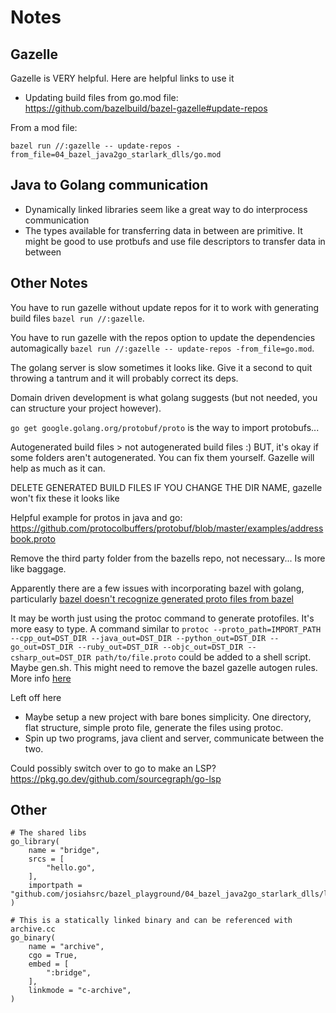 # Notes

## Gazelle

Gazelle is VERY helpful. Here are helpful links to use it
- Updating build files from go.mod file: https://github.com/bazelbuild/bazel-gazelle#update-repos

From a mod file:

```
bazel run //:gazelle -- update-repos -from_file=04_bazel_java2go_starlark_dlls/go.mod
```

## Java to Golang communication

- Dynamically linked libraries seem like a great way to do interprocess communication
- The types available for transferring data in between are primitive. It might be good to use protbufs and use file descriptors to transfer data in between

## Other Notes

You have to run gazelle without update repos for it to work with generating build files `bazel run //:gazelle`.

You have to run gazelle with the repos option to update the dependencies automagically `bazel run //:gazelle -- update-repos -from_file=go.mod`.

The golang server is slow sometimes it looks like. Give it a second to quit throwing a tantrum and it will probably correct its deps.

Domain driven development is what golang suggests (but not needed, you can structure your project however).

`go get google.golang.org/protobuf/proto` is the way to import protobufs...

Autogenerated build files > not autogenerated build files :) BUT, it's okay if some folders aren't autogenerated. You can fix them yourself. Gazelle will help as much as it can.

DELETE GENERATED BUILD FILES IF YOU CHANGE THE DIR NAME, gazelle won't fix these it looks like

Helpful example for protos in java and go: https://github.com/protocolbuffers/protobuf/blob/master/examples/addressbook.proto

Remove the third party folder from the bazells repo, not necessary... Is more like baggage.

Apparently there are a few issues with incorporating bazel with golang, particularly [bazel doesn't recognize generated proto files from bazel](https://github.com/bazelbuild/rules_go/issues/512)

It may be worth just using the protoc command to generate protofiles. It's more easy to type. A command similar to `protoc --proto_path=IMPORT_PATH --cpp_out=DST_DIR --java_out=DST_DIR --python_out=DST_DIR --go_out=DST_DIR --ruby_out=DST_DIR --objc_out=DST_DIR --csharp_out=DST_DIR path/to/file.proto` could be added to a shell script. Maybe gen.sh. This might need to remove the bazel gazelle autogen rules. More info [here](https://developers.google.com/protocol-buffers/docs/proto3)

Left off here
- Maybe setup a new project with bare bones simplicity. One directory, flat structure, simple proto file, generate the files using protoc.
- Spin up two programs, java client and server, communicate between the two.

Could possibly switch over to go to make an LSP? https://pkg.go.dev/github.com/sourcegraph/go-lsp

## Other

```
# The shared libs
go_library(
    name = "bridge",
    srcs = [
        "hello.go",
    ],
    importpath = "github.com/josiahsrc/bazel_playground/04_bazel_java2go_starlark_dlls/lib",
)

# This is a statically linked binary and can be referenced with archive.cc
go_binary(
    name = "archive",
    cgo = True,
    embed = [
        ":bridge",
    ],
    linkmode = "c-archive",
)
```
